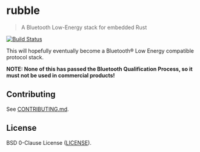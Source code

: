 # rubble

> A Bluetooth Low-Energy stack for embedded Rust

[![Build Status](https://travis-ci.org/jonas-schievink/rubble.svg?branch=master)](https://travis-ci.org/jonas-schievink/rubble)

This will hopefully eventually become a Bluetooth® Low Energy compatible
protocol stack.

**NOTE: None of this has passed the Bluetooth Qualification Process, so it must
not be used in commercial products!**

## Contributing

See [CONTRIBUTING.md](CONTRIBUTING.md).

## License

BSD 0-Clause License ([LICENSE](LICENSE)).
